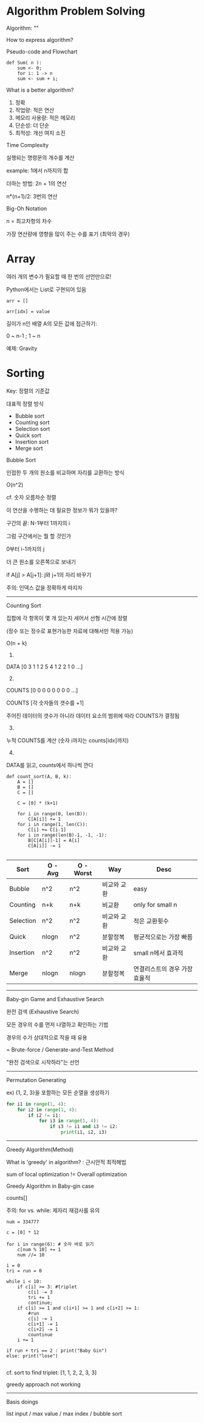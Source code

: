# Algorithm Problem Solving

Algorithm: ""



How to express algorithm?

Pseudo-code and Flowchart

```
def Sum( n ):
	sum <- 0;
	for i: 1 -> n
	sum <- sum + i;
```



What is a better algorithm?

1. 정확
2. 작업량: 적은 연산
3. 메모리 사용량: 적은 메모리
4. 단순성: 더 단순
5. 최적성: 개선 여지 소진



Time Complexity

실행되는 명령문의 개수를 계산

example: 1에서 n까지의 합

더하는 방법: 2n + 1의 연산

n*(n+1)/2: 3번의 연산



Big-Oh Notation

n = 최고차항의 차수

가장 연산량에 영향을 많이 주는 수를 표기 (최악의 경우)



# Array

여러 개의 변수가 필요할 때 한 번의 선언만으로!

Python에서는 List로 구현되어 있음

`arr = []`

`arr[idx] = value`



길이가 n인 배열 A의 모든 값에 접근하기:

0 ~ n-1 ; 1 ~ n



예제: Gravity



# Sorting



Key: 정렬의 기준값

대표적 정렬 방식

* Bubble sort
* Counting sort
* Selection sort
* Quick sort
* Insertion sort
* Merge sort



Bubble Sort

인접한 두 개의 원소를 비교하며 자리를 교환하는 방식

O(n^2)



cf. 숫자 오름차순 정렬

이 연산을 수행하는 데 필요한 정보가 뭐가 있을까?

구간의 끝: N-1부터 1까지의 i



그럼 구간에서는 뭘 할 것인가

0부터 i-1까지의 j

더 큰 원소를 오른쪽으로 보내기

if A[j] > A[j+1]: j와 j+1의 자리 바꾸기



주의: 인덱스 값을 정확하게 따지자





----

Counting Sort

집합에 각 항목이 몇 개 있는지 세어서 선형 시간에 정렬

(정수 또는 정수로 표현가능한 자료에 대해서만 적용 가능)

O(n + k)



1.

DATA [0 3 1 1 2 5 4 1 2 2 1 0 ...]

2.

COUNTS [0 0 0 0 0 0 0 0 ...]

COUNTS [각 숫자들의 갯수를 +1]

주어진 데이터의 갯수가 아니라 데이터 요소의 범위에 따라 COUNTS가 결정됨

3.

누적 COUNTS를 계산 (숫자 i까지는 counts[idx]까지)

4.

DATA를 읽고, counts에서 하나씩 깐다



```
def count_sort(A, B, k):
	A = []
	B = []
	C = []
	
	C = [0] * (k+1)
	
	for i in range(0, len(B)):
		C[A[i]] += 1
	for i in range(1, len(C)):
		C[i] += C[i-1]
	for i in range(len(B)-1, -1, -1):
		B[C[A[i]]-1] = A[i]
		C[A[i]] -= 1
		
```





| Sort      | O - Avg | O - Worst | Way         | Desc                          |
| --------- | ------- | --------- | ----------- | ----------------------------- |
| Bubble    | n^2     | n^2       | 비교와 교환 | easy                          |
| Counting  | n+k     | n+k       | 비교환      | only for small n              |
| Selection | n^2     | n^2       | 비교와 교환 | 적은 교환횟수                 |
| Quick     | nlogn   | n^2       | 분할정복    | 평균적으로는 가장 빠름        |
| Insertion | n^2     | n^2       | 비교와 교환 | small n에서 효과적            |
| Merge     | nlogn   | nlogn     | 분할정복    | 연결리스트의 경우 가장 효율적 |

----

Baby-gin Game and Exhaustive Search



완전 검색 (Exhaustive Search)

모든 경우의 수를 먼저 나열하고 확인하는 기법

경우의 수가 상대적으로 작을 때 유용

= Brute-force / Generate-and-Test Method



"완전 검색으로 시작하라"는 선언



----

Permutation Generating

ex) {1, 2, 3}을 포함하는 모든 순열을 생성하기

```python
for i1 in range(1, 4):
    for i2 in range(1, 4):
        if i2 != i1:
            for i3 in range(1, 4):
                if i3 != i1 and i3 != i2:
                    print(i1, i2, i3)
```



----

Greedy Algorithm(Method)

What is 'greedy' in algorithm? : 근시안적 최적해법

sum of local optimization != Overall optimization



Greedy Algorithm in Baby-gin case

counts[]

주의: for vs. while: 제자리 재검사를 유의



```
num = 334777

c = [0] * 12

for i in range(6): # 숫자 바로 읽기
	c[num % 10] += 1
	num //= 10
	
i = 0
tri = run = 0

while i < 10:
	if c[i] >= 3: #triplet
		c[i] -= 3
		tri += 1
		continue;
	if c[i] >= 1 and c[i+1] >= 1 and c[i+2] >= 1:
		#run
		c[i] -= 1
		c[i+1] -= 1
		c[i+2] -= 1
		countinue
	i += 1
	
if run + tri == 2 : print("Baby Gin")
else: print("lose")


```



cf. sort to find triplet: [1, 1, 2, 2, 3, 3]

greedy approach not working



----

Basis doings

list input / max value / max index / bubble sort



